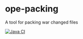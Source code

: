 # ope-packing
A tool for packing war changed files

[![Java CI](https://github.com/hsoong/ope-packing/actions/workflows/build-with-maven.yml/badge.svg)](https://github.com/hsoong/ope-packing/actions/workflows/build-with-maven.yml)
